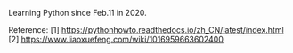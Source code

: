 Learning Python since Feb.11 in 2020.

Reference:
[1] https://pythonhowto.readthedocs.io/zh_CN/latest/index.html
[2] https://www.liaoxuefeng.com/wiki/1016959663602400